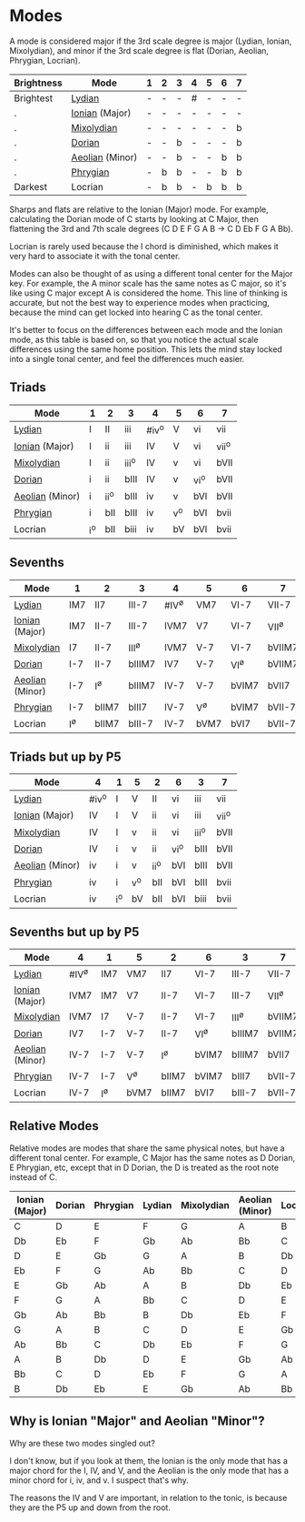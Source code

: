 Modes
=====

A mode is considered major if the 3rd scale degree is major (Lydian, Ionian, Mixolydian), and minor
if the 3rd scale degree is flat (Dorian, Aeolian, Phrygian, Locrian).

| Brightness | Mode                          | 1 | 2 | 3 | 4 | 5 | 6 | 7 |
|------------|-------------------------------|:-:|:-:|:-:|:-:|:-:|:-:|:-:|
| Brightest  | [Lydian](./lydian.md)         | - | - | - | # | - | - | - |
| .          | [Ionian](./major.md) (Major)  | - | - | - | - | - | - | - |
| .          | [Mixolydian](./mixolydian.md) | - | - | - | - | - | - | b |
| .          | [Dorian](./dorian.md)         | - | - | b | - | - | - | b |
| .          | [Aeolian](./minor.md) (Minor) | - | - | b | - | - | b | b |
| .          | [Phrygian](./phrygian.md)     | - | b | b | - | - | b | b |
| Darkest    | Locrian                       | - | b | b | - | b | b | b |

Sharps and flats are relative to the Ionian (Major) mode.  For example, calculating the Dorian mode
of C starts by looking at C Major, then flattening the 3rd and 7th scale degrees (C D E F G A B
&rarr; C D Eb F G A Bb).

Locrian is rarely used because the I chord is diminished, which makes it very hard to associate it
with the tonal center.

Modes can also be thought of as using a different tonal center for the Major key.  For example, the
A minor scale has the same notes as C major, so it's like using C major except A is considered the
home.  This line of thinking is accurate, but not the best way to experience modes when practicing,
because the mind can get locked into hearing C as the tonal center.

It's better to focus on the differences between each mode and the Ionian mode, as this table is
based on, so that you notice the actual scale differences using the same home position.  This lets
the mind stay locked into a single tonal center, and feel the differences much easier.

Triads
------

| Mode                                                                                | 1             | 2              | 3               | 4               | 5             | 6              | 7               |
|-------------------------------------------------------------------------------------|---------------|----------------|-----------------|-----------------|---------------|----------------|-----------------|
| [Lydian](./lydian.md)         | I             | II             | iii             | #iv<sup>o</sup> | V             | vi             | vii             |
| [Ionian](./major.md) (Major)  | I             | ii             | iii             | IV              | V             | vi             | vii<sup>o</sup> |
| [Mixolydian](./mixolydian.md) | I             | ii             | iii<sup>o</sup> | IV              | v             | vi             | bVII            |
| [Dorian](./dorian.md)         | i             | ii             | bIII            | IV              | v             | vi<sup>o</sup> | bVII            |
| [Aeolian](./minor.md) (Minor) | i             | ii<sup>o</sup> | bIII            | iv              | v             | bVI            | bVII            |
| [Phrygian](./phrygian.md)     | i             | bII            | bIII            | iv              | v<sup>o</sup> | bVI            | bvii            |
| Locrian                                                                             | i<sup>o</sup> | bII            | biii            | iv              | bV            | bVI            | bvii            |

Sevenths
--------

| Mode                                                                                | 1                    | 2                    | 3                      | 4                      | 5                    | 6                     | 7                      |
|-------------------------------------------------------------------------------------|----------------------|----------------------|------------------------|------------------------|----------------------|-----------------------|------------------------|
| [Lydian](./lydian.md)         | IM7                  | II7                  | III-7                  | #IV<sup>&oslash;</sup> | VM7                  | VI-7                  | VII-7                  |
| [Ionian](./major.md) (Major)  | IM7                  | II-7                 | III-7                  | IVM7                   | V7                   | VI-7                  | VII<sup>&oslash;</sup> |
| [Mixolydian](./mixolydian.md) | I7                   | II-7                 | III<sup>&oslash;</sup> | IVM7                   | V-7                  | VI-7                  | bVIIM7                 |
| [Dorian](./dorian.md)         | I-7                  | II-7                 | bIIIM7                 | IV7                    | V-7                  | VI<sup>&oslash;</sup> | bVIIM7                 |
| [Aeolian](./minor.md) (Minor) | I-7                  | I<sup>&oslash;</sup> | bIIIM7                 | IV-7                   | V-7                  | bVIM7                 | bVII7                  |
| [Phrygian](./phrygian.md)     | I-7                  | bIIM7                | bIII7                  | IV-7                   | V<sup>&oslash;</sup> | bVIM7                 | bVII-7                 |
| Locrian                                                                             | I<sup>&oslash;</sup> | bIIM7                | bIII-7              | IV-7                   | bVM7                 | bVI7                  | bVII-7                 |

Triads but up by P5
-------------------

| Mode                                                                                | 4               | 1             | 5             | 2              | 6              | 3               | 7               |
|-------------------------------------------------------------------------------------|-----------------|---------------|---------------|----------------|----------------|-----------------|-----------------|
| [Lydian](./lydian.md)         | #iv<sup>o</sup> | I             | V             | II             | vi             | iii             | vii             |
| [Ionian](./major.md) (Major)  | IV              | I             | V             | ii             | vi             | iii             | vii<sup>o</sup> |
| [Mixolydian](./mixolydian.md) | IV              | I             | v             | ii             | vi             | iii<sup>o</sup> | bVII            |
| [Dorian](./dorian.md)         | IV              | i             | v             | ii             | vi<sup>o</sup> | bIII            | bVII            |
| [Aeolian](./minor.md) (Minor) | iv              | i             | v             | ii<sup>o</sup> | bVI            | bIII            | bVII            |
| [Phrygian](./phrygian.md)     | iv              | i             | v<sup>o</sup> | bII            | bVI            | bIII            | bvii            |
| Locrian                                                                             | iv              | i<sup>o</sup> | bV            | bII            | bVI            | biii            | bvii            |

Sevenths but up by P5
---------------------

| Mode                                                                                | 4                      | 1                    | 5                    | 2                    | 6                     | 3                      | 7                      |
|-------------------------------------------------------------------------------------|------------------------|----------------------|----------------------|----------------------|-----------------------|------------------------|------------------------|
| [Lydian](./lydian.md)         | #IV<sup>&oslash;</sup> | IM7                  | VM7                  | II7                  | VI-7                  | III-7                  | VII-7                  |
| [Ionian](./major.md) (Major)  | IVM7                   | IM7                  | V7                   | II-7                 | VI-7                  | III-7                  | VII<sup>&oslash;</sup> |
| [Mixolydian](./mixolydian.md) | IVM7                   | I7                   | V-7                  | II-7                 | VI-7                  | III<sup>&oslash;</sup> | bVIIM7                 |
| [Dorian](./dorian.md)         | IV7                    | I-7                  | V-7                  | II-7                 | VI<sup>&oslash;</sup> | bIIIM7                 | bVIIM7                 |
| [Aeolian](./minor.md) (Minor) | IV-7                   | I-7                  | V-7                  | I<sup>&oslash;</sup> | bVIM7                 | bIIIM7                 | bVII7                  |
| [Phrygian](./phrygian.md)     | IV-7                   | I-7                  | V<sup>&oslash;</sup> | bIIM7                | bVIM7                 | bIII7                  | bVII-7                 |
| Locrian                                                                             | IV-7                   | I<sup>&oslash;</sup> | bVM7                 | bIIM7                | bVI7                  | bIII-7                 | bVII-7                 |

Relative Modes
--------------

Relative modes are modes that share the same physical notes, but have a different tonal center.
For example, C Major has the same notes as D Dorian, E Phrygian, etc, except that in D Dorian, the
D is treated as the root note instead of C.

| Ionian (Major) | Dorian | Phrygian | Lydian | Mixolydian | Aeolian (Minor) | Locrian |
|----------------|--------|----------|--------|------------|-----------------|---------|
| C              | D      | E        | F      | G          | A               | B       |
| Db             | Eb     | F        | Gb     | Ab         | Bb              | C       |
| D              | E      | Gb       | G      | A          | B               | Db      |
| Eb             | F      | G        | Ab     | Bb         | C               | D       |
| E              | Gb     | Ab       | A      | B          | Db              | Eb      |
| F              | G      | A        | Bb     | C          | D               | E       |
| Gb             | Ab     | Bb       | B      | Db         | Eb              | F       |
| G              | A      | B        | C      | D          | E               | Gb      |
| Ab             | Bb     | C        | Db     | Eb         | F               | G       |
| A              | B      | Db       | D      | E          | Gb              | Ab      |
| Bb             | C      | D        | Eb     | F          | G               | A       |
| B              | Db     | Eb       | E      | Gb         | Ab              | Bb      |


Why is Ionian "Major" and Aeolian "Minor"?
------------------------------------------

Why are these two modes singled out?

I don't know, but if you look at them, the Ionian is the only mode that has a major chord for the
I, IV, and V, and the Aeolian is the only mode that has a minor chord for i, iv, and v.  I suspect
that's why.

The reasons the IV and V are important, in relation to the tonic, is because they are the P5 up and
down from the root.
